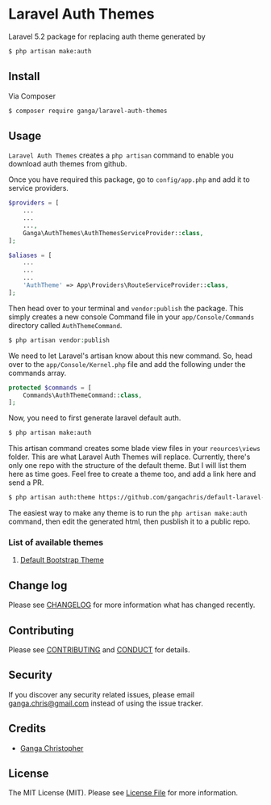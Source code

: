 # Laravel Auth Themes

Laravel 5.2 package for replacing auth theme generated by
```bash
$ php artisan make:auth
```

## Install

Via Composer

``` bash
$ composer require ganga/laravel-auth-themes
```

## Usage
`Laravel Auth Themes` creates a `php artisan` command to enable you download auth themes from github.

Once you have required this package, go to `config/app.php` and add it to service providers.
``` php
$providers = [
    ...
    ...
    ...,
    Ganga\AuthThemes\AuthThemesServiceProvider::class,
];

$aliases = [
    ...
    ...
    ...
    'AuthTheme' => App\Providers\RouteServiceProvider::class,
];
```

Then head over to your terminal and `vendor:publish` the package. This simply creates a new console Command file in your `app/Console/Commands` directory called `AuthThemeCommand`.
```php
$ php artisan vendor:publish
```

We need to let Laravel's artisan know about this new command. So, head over to the `app/Console/Kernel.php` file and add the following under the commands array.
```php
protected $commands = [
    Commands\AuthThemeCommand::class,
];
```

Now, you need to first generate laravel default auth.
```bash
$ php artisan make:auth
```

This artisan command creates some blade view files in your `reources\views` folder. This are what Laravel Auth Themes will replace. Currently, there's only one repo with the structure of the default theme. But I will list them here as time goes. Feel free to create a theme too, and add a link here and send a PR.
```bash
$ php artisan auth:theme https://github.com/gangachris/default-laravel-auth-theme.git
```
The easiest way to make any theme is to run the `php artisan make:auth` command, then edit the generated html, then pusblish it to a public repo.

### List of available themes
1. [Default Bootstrap Theme](https://github.com/gangachris/default-laravel-auth-theme)

## Change log

Please see [CHANGELOG](CHANGELOG.md) for more information what has changed recently.

## Contributing

Please see [CONTRIBUTING](CONTRIBUTING.md) and [CONDUCT](CONDUCT.md) for details.

## Security

If you discover any security related issues, please email ganga.chris@gmail.com instead of using the issue tracker.

## Credits

- [Ganga Christopher][link-author]

## License

The MIT License (MIT). Please see [License File](LICENSE.md) for more information.

[link-author]: https://github.com/gangachris
